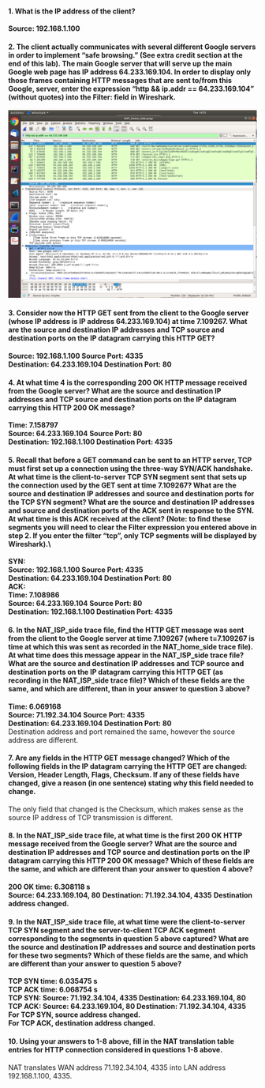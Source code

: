 #### 1. What is the IP address of the client?
**Source: 192.168.1.100**  
#### 2. The client actually communicates with several different Google servers in order to implement “safe browsing.” (See extra credit section at the end of this lab). The main Google server that will serve up the main Google web page has IP address 64.233.169.104. In order to display only those frames containing HTTP messages that are sent to/from this Google, server, enter the expression “http && ip.addr == 64.233.169.104” (without quotes) into the Filter: field in Wireshark.
![](resources/4-2-2.png)  
#### 3. Consider now the HTTP GET sent from the client to the Google server (whose IP address is IP address 64.233.169.104) at time 7.109267. What are the source and destination IP addresses and TCP source and destination ports on the IP datagram carrying this HTTP GET?
**Source: 192.168.1.100 Source Port: 4335**  
**Destination: 64.233.169.104 Destination Port: 80**  
#### 4. At what time 4 is the corresponding 200 OK HTTP message received from the Google server? What are the source and destination IP addresses and TCP source and destination ports on the IP datagram carrying this HTTP 200 OK message?
**Time: 7.158797**  
**Source: 64.233.169.104 Source Port: 80**  
**Destination: 192.168.1.100 Destination Port: 4335**  
#### 5. Recall that before a GET command can be sent to an HTTP server, TCP must first set up a connection using the three-way SYN/ACK handshake. At what time is the client-to-server TCP SYN segment sent that sets up the connection used by the GET sent at time 7.109267? What are the source and destination IP addresses and source and destination ports for the TCP SYN segment? What are the source and destination IP addresses and source and destination ports of the ACK sent in response to the SYN. At what time is this ACK received at the client? (Note: to find these segments you will need to clear the Filter expression you entered above in step 2. If you enter the filter “tcp”, only TCP segments will be displayed by Wireshark).\
**SYN:**  
**Source: 192.168.1.100 Source Port: 4335**  
**Destination: 64.233.169.104 Destination Port: 80**  
**ACK:**  
**Time: 7.108986**    
**Source: 64.233.169.104 Source Port: 80**  
**Destination: 192.168.1.100 Destination Port: 4335**   
#### 6. In the NAT_ISP_side trace file, find the HTTP GET message was sent from the client to the Google server at time 7.109267 (where t=7.109267 is time at which this was sent as recorded in the NAT_home_side trace file). At what time does this message appear in the NAT_ISP_side trace file? What are the source and destination IP addresses and TCP source and destination ports on the IP datagram carrying this HTTP GET (as recording in the NAT_ISP_side trace file)? Which of these fields are the same, and which are different, than in your answer to question 3 above?
**Time: 6.069168**  
**Source: 71.192.34.104 Source Port: 4335**  
**Destination: 64.233.169.104 Destination Port: 80**  
Destination address and port remained the same, however the source address are different.  
####  7. Are any fields in the HTTP GET message changed? Which of the following fields in the IP datagram carrying the HTTP GET are changed: Version, Header Length, Flags, Checksum. If any of these fields have changed, give a reason (in one sentence) stating why this field needed to change.
The only field that changed is the Checksum, which makes sense as the source IP address of TCP transmission is different.  
####  8. In the NAT_ISP_side trace file, at what time is the first 200 OK HTTP message received from the Google server? What are the source and destination IP addresses and TCP source and destination ports on the IP datagram carrying this HTTP 200 OK message? Which of these fields are the same, and which are different than your answer to question 4 above?
**200 OK time: 6.308118 s**  
**Source: 64.233.169.104, 80**
**Destination: 71.192.34.104, 4335**
**Destination address changed.**
#### 9. In the NAT_ISP_side trace file, at what time were the client-to-server TCP SYN segment and the server-to-client TCP ACK segment corresponding to the segments in question 5 above captured? What are the source and destination IP addresses and source and destination ports for these two segments? Which of these fields are the same, and which are different than your answer to question 5 above?
**TCP SYN time: 6.035475 s**  
**TCP ACK time: 6.068754 s**  
**TCP SYN: Source: 71.192.34.104, 4335 Destination: 64.233.169.104, 80**  
**TCP ACK: Source: 64.233.169.104, 80 Destination: 71.192.34.104, 4335**  
**For TCP SYN, source address changed.**  
**For TCP ACK, destination address changed.**  
#### 10. Using your answers to 1-8 above, fill in the NAT translation table entries for HTTP connection considered in questions 1-8 above.
NAT translates WAN address 71.192.34.104, 4335 into LAN address 192.168.1.100, 4335.  